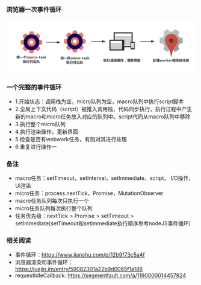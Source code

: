 ### 浏览器一次事件循环
![avatar](./../images/brwser-eventloop.png)

### 一个完整的事件循环
* 1.开始状态：调用栈为空，micro队列为空，macro队列中执行script脚本
* 2.全局上下文代码（script）被推入调用栈，代码同步执行，执行过程中产生新的macro和micro任务放入对应的队列中。script代码从macro队列中移除
* 3.执行整个micro队列
* 4.执行渲染操作，更新界面
* 5.检查是否有webwork任务，有则对其进行处理
* 6.重复进行操作一

### 备注
* macro任务：setTimeout，setInterval，setImmediate，script， I/O操作，UI渲染
* micro任务：process.nextTick，Promise，MutationObserver
* macro任务队列每次只执行一个
* micro任务队列每次执行整个队列
* 任务优先级：nextTick > Promise > setTimeout > setImmediate(setTimeout和setImmediate执行顺序参考nodeJS事件循环)

### 相关阅读
* 事件循环：https://www.jianshu.com/p/12b9f73c5a4f
* 浏览器渲染和事件循环：https://juejin.im/entry/59082301a22b9d0065f1a186
* requestIdleCallback: https://segmentfault.com/a/1190000014457824